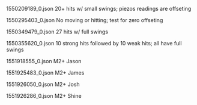 1550209189_0.json
20+ hits w/ small swings; piezos readings are offseting 

1550295403_0.json
No moving or hitting; test for zero offseting

1550349479_0.json
27 hits w/ full swings

1550355620_0.json
10 strong hits followed by 10 weak hits; all have full swings

1551918555_0.json
M2+ Jason

1551925483_0.json
M2+ James

1551926050_0.json
M2+ Josh

1551926286_0.json
M2+ Shine